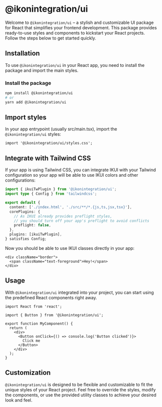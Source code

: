 # @ikonintegration/ui

Welcome to `@ikonintegration/ui` – a stylish and customizable UI package for React that simplifies your frontend development. This package provides ready-to-use styles and components to kickstart your React projects. Follow the steps below to get started quickly.

## Installation

To use `@ikonintegration/ui` in your React app, you need to install the package and import the main styles.

### Install the package

```bash
npm install @ikonintegration/ui
# or
yarn add @ikonintegration/ui
```

## Import styles

In your app entrypoint (usually src/main.tsx), import the `@ikonintegration/ui` styles:

```tsx
import '@ikonintegration/ui/styles.css';
```

## Integrate with Tailwind CSS
If your app is using Tailwind CSS, you can integrate IKUI with your Tailwind configuration so your app will be able to use IKUI colors and other configurations:
```ts
import { ikuiTwPlugin } from '@ikonintegration/ui';
import type { Config } from 'tailwindcss';

export default {
  content: ['./index.html', './src/**/*.{js,ts,jsx,tsx}'],
  corePlugins: {
    // As IKUI already provides preflight styles,
    // you should turn off your app's preflight to avoid conflicts
    preflight: false,
  },
  plugins: [ikuiTwPlugin],
} satisfies Config;

```

Now you should be able to use IKUI classes directly in your app:

```tsx
<div className="border">
  <span className="text-foreground">Hey!</span>
</div>
```

## Usage

With `@ikonintegration/ui` integrated into your project, you can start using the predefined React components right away.

```tsx
import React from 'react';

import { Button } from '@ikonintegration/ui';

export function MyComponent() {
  return (
    <div>
      <Button onClick={() => console.log('Button clicked')}>
        Click me
      </Button>
    </div>
  );
}
```

## Customization

`@ikonintegration/ui` is designed to be flexible and customizable to fit the unique styles of your React project. Feel free to override the styles, modify the components, or use the provided utility classes to achieve your desired look and feel.
